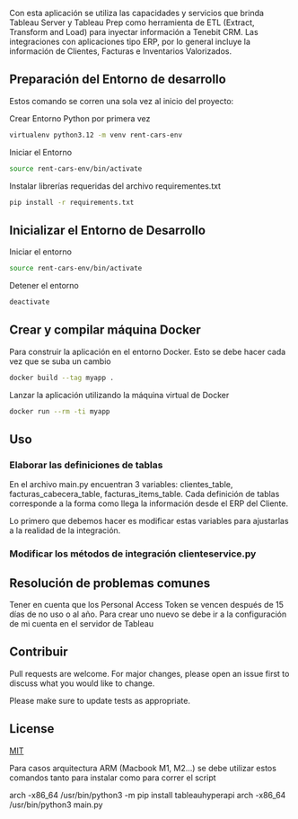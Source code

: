 Con esta aplicación se utiliza las capacidades y servicios que brinda Tableau Server y Tableau Prep como herramienta de ETL (Extract, Transform and Load) para inyectar información a Tenebit CRM.
Las integraciones con aplicaciones tipo ERP, por lo general incluye la información de Clientes, Facturas e Inventarios Valorizados.

## Preparación del Entorno de desarrollo
Estos comando se corren una sola vez al inicio del proyecto:

Crear Entorno Python por primera vez
```bash
virtualenv python3.12 -m venv rent-cars-env   
```

Iniciar el Entorno
```bash
source rent-cars-env/bin/activate
```

Instalar librerías requeridas del archivo requirementes.txt
```bash
pip install -r requirements.txt 
```

## Inicializar el Entorno de Desarrollo
Iniciar el entorno
```bash
source rent-cars-env/bin/activate
```

Detener el entorno
```bash
deactivate
```

## Crear y compilar máquina Docker
Para construir la aplicación en el entorno Docker. Esto se debe hacer cada vez que se suba un cambio
```bash
docker build --tag myapp .
```

Lanzar la aplicación utilizando la máquina virtual de Docker
```bash
docker run --rm -ti myapp
```



## Uso

### Elaborar las definiciones de tablas
En el archivo main.py encuentran 3 variables: clientes_table, facturas_cabecera_table, facturas_items_table. Cada definición de tablas corresponde a la forma como llega la información desde el ERP del Cliente.

Lo primero que debemos hacer es modificar estas variables para ajustarlas a la realidad de la integración.

### Modificar los métodos de integración clienteservice.py


## Resolución de problemas comunes
Tener en cuenta que los Personal Access Token se vencen después de 15 días de no uso o al año. Para crear uno nuevo se debe ir a la configuración de mi cuenta en el servidor de Tableau

## Contribuir
Pull requests are welcome. For major changes, please open an issue first to discuss what you would like to change.

Please make sure to update tests as appropriate.

## License
[MIT](https://choosealicense.com/licenses/mit/)


Para casos arquitectura ARM (Macbook M1, M2...) se debe utilizar estos comandos tanto para instalar como para correr el script

arch -x86_64 /usr/bin/python3 -m pip install tableauhyperapi
arch -x86_64 /usr/bin/python3 main.py






